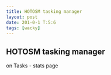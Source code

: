 ```yaml
---
title: HOTOSM tasking manager
layout: post
date: 201-0-1 T:5:6
tags: [wacky]
---
```

## HOTOSM tasking manager

on Tasks - stats page
